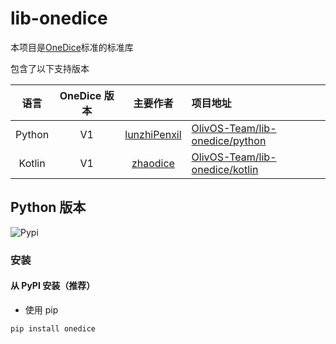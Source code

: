 # lib-onedice

本项目是[OneDice](https://github.com/OlivOS-Team/onedice)标准的标准库

包含了以下支持版本

语言 | OneDice 版本 | 主要作者 | 项目地址
:-: | :-: | :-: | :--
Python | V1 | [lunzhiPenxil](https://github.com/lunzhiPenxil) | [OlivOS-Team/lib-onedice/python](https://github.com/OlivOS-Team/lib-onedice/tree/main/python)
Kotlin | V1 | [zhaodice](https://github.com/zhaodice) | [OlivOS-Team/lib-onedice/kotlin](https://github.com/OlivOS-Team/lib-onedice/tree/main/kotlin)

## Python 版本
![Pypi](https://img.shields.io/pypi/v/onedice.svg)

### 安装

#### 从 PyPI 安装（推荐）

- 使用 pip

```
pip install onedice
```

